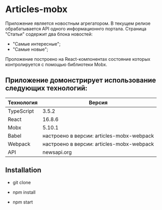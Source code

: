 # Articles-mobx

Приложение является новостным агрегатором.
В текущем релизе обрабатывается API одного информационнго портала.
Страница "Статьи" содержит два блока новостей:
- "Самые интересные";
- "Самые новые";

Проложение построено на React-компонентах состояние которых контролируется
с помощью библиотеки Mobx.


Приложение домонстрирует использование следующих технологий:  
------------------
Технология|Версия
----------|---------
TypeScript|3.5.2
React     |16.8.6
Mobx      |5.10.1
Babel     |настроено в версии: articles-mobx-webpack
Webpack   |настроено в версии: articles-mobx-webpack
API       |newsapi.org

## Installation

* git clone

* npm install

* npm start
